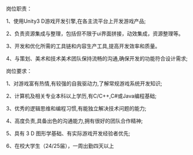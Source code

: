 岗位职责： 

1、使用Unity3 D游戏开发引擎,在各主流平台上开发游戏产品;

2、负责资源集成与整理，包括但不限于ui界面拼接，动效集成，资源整理等。 

3、开发和优化所需的工具链和内容生产工具,提高开发效率和质量。 

4、与策划、美术和技术美术团队保持流畅的沟通,确保开发的功能符合设计需求; 

岗位要求： 

1、对游戏富有热情,有较强的自我驱动力,了解常规游戏系统开发知识; 

2、计算机及相关专业本科以上学历,有C/C++,C#或Java编程基础; 

3、优秀的逻辑思维和编程习惯,有能独立解决技术问题的能力; 

4、高度负责,具备出色的沟通能力,拥有很好的团队合作精神; 

5、具有 3 D 图形学基础、有实际游戏开发经验者优先;

6、在校大学生（24/25届），一周出勤四天以上
